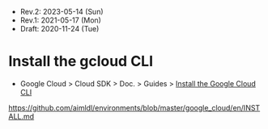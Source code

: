 * Rev.2: 2023-05-14 (Sun)
* Rev.1: 2021-05-17 (Mon)
* Draft: 2020-11-24 (Tue)

# Install the gcloud CLI

* Google Cloud > Cloud SDK > Doc. > Guides > [Install the Google Cloud CLI](https://cloud.google.com/sdk/docs/install-sdk)


https://github.com/aimldl/environments/blob/master/google_cloud/en/INSTALL.md

